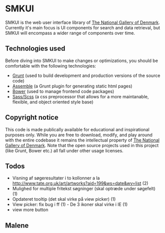# SMKUI

SMKUI is the web user interface library of [The National Gallery of Denmark](http://smk.dk/en). Currently it's main focus is UI components for search and data retrieval, but SMKUI will encompass a wider range of components over time.

## Technologies used
Before diving into SMKUI to make changes or optimizations, you should be comfortable with the following technologies:

- [Grunt](http://gruntjs.com/getting-started) (used to build development and production versions of the source code)
- [Assemble](http://assemble.io/docs) (a Grunt plugin for generating static html pages)
- [Bower](http://bower.io) (used to manage frontend code packages)
- [Sass/Scss](http://sass-lang.com/documentation) (a css preprocessor that allows for a more maintanable, flexible, and object oriented style base)

## Copyright notice
This code is made publically available for educational and inspirational purposes only. While you are free to download, modify, and play around with the entire codebase it remains the intellectual property of [The National Gallery of Denmark](http://smk.dk/en). Note that the open source projects used in this project (like Grunt, Bower etc.) all fall under other usage licenses.

## Todos
- Visning af søgeresultater i to kollonner a la http://www.tate.org.uk/art/artworks?aid=199&ws=date&wv=list (2)
- Mulighed for multiple fritekst søgninger (skal optræde under søgefelt) (1)
- Opdateret tooltip (det skal virke på view picker) (1)
- View picker: fix bug i ff (1) - De 3 ikoner skal virke i IE (1)
- view more button

## Malene